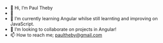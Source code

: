 - 👋 Hi, I’m Paul Theby
- 👀 
- 🌱 I’m currently learning Angular whilse still learnting and improving on JavaScript. 
- 💞️ I’m looking to collaborate on projects in Angular!
- 📫 How to reach me; paultheby@gmail.com

<!---
Ptheby/Ptheby is a ✨ special ✨ repository because its `README.md` (this file) appears on your GitHub profile.
You can click the Preview link to take a look at your changes.
--->
